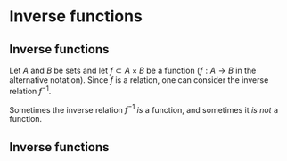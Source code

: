 # Inverse functions

## Inverse functions

Let $A$ and $B$ be sets and let  $f\subset A\times B$ be a function ($f:A\to B$ in the alternative notation).
Since $f$ is a relation, one can consider the inverse relation $f^{-1}$.

Sometimes the inverse relation $f^{-1}$ *is* a function, and sometimes it *is not* a function.

## Inverse functions 

